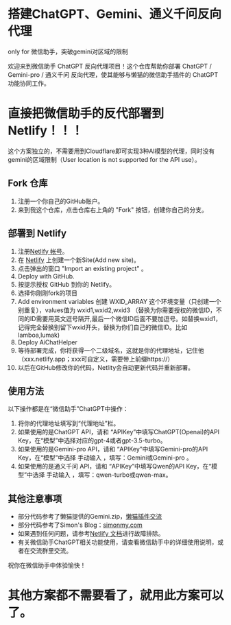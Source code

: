 # 搭建ChatGPT、Gemini、通义千问反向代理
only for 微信助手，突破gemini对区域的限制

欢迎来到微信助手 ChatGPT 反向代理项目！这个仓库帮助你部署 ChatGPT / Gemini-pro / 通义千问 反向代理，使其能够与懒猫的微信助手插件的 ChatGPT 功能协同工作。

# 直接把微信助手的反代部署到Netlify！！！
这个方案独立的，不需要用到Cloudflare即可实现3种AI模型的代理，同时没有gemini的区域限制（User location is not supported for the API use）。

## Fork 仓库

1. 注册一个你自己的GitHub账户。
2. 来到我这个仓库，点击仓库右上角的 "Fork" 按钮，创建你自己的分支。

## 部署到 Netlify

1. 注册[Netlify 帐号](https://www.netlify.com/)。
2. 在 [Netlify](https://app.netlify.com) 上创建一个新Site(Add new site)。
3. 点击弹出的窗口 "Import an existing project" 。
4. Deploy with GitHub.
5. 按提示授权 GitHub 到你的 Netlify。
6. 选择你刚刚fork的项目
7. Add environment variables 创建 WXID_ARRAY 这个环境变量（只创建一个别重复），values值为 wxid1,wxid2,wxid3 （替换为你需要授权的微信ID，不同的ID需要用英文逗号隔开,最后一个微信ID后面不要加逗号。如替换wxid1，记得完全替换别留下wxid开头，替换为你们自己的微信ID。比如 lamboa,lumak)
8. Deploy AiChatHelper
9. 等待部署完成，你将获得一个二级域名，这就是你的代理地址，记住他（xxx.netlify.app；xxx可自定义，需要带上前缀https&#58;&#47;&#47;）
10. 以后在GitHub修改你的代码，Netlity会自动更新代码并重新部署。

## 使用方法
以下操作都是在“微信助手”ChatGPT中操作：
1. 将你的代理地址填写到“代理地址”栏。
2. 如果使用的是ChatGPT API，请和 “APIKey”中填写ChatGPT(Openai)的API Key，在“模型”中选择对应的gpt-4或者gpt-3.5-turbo。
3. 如果使用的是Gemini-pro API，请和 “APIKey”中填写Gemini-pro的API Key，在“模型”中选择 手动输入 ，填写：Gemini或Gemini-pro 。
4. 如果使用的是通义千问 API，请和 “APIKey”中填写Qwen的API Key，在“模型”中选择 手动输入 ，填写：qwen-turbo或qwen-max。

## 其他注意事项
- 部分代码参考了懒猫提供的Gemini.zip，[懒猫插件交流](https://t.me/maogroup)
- 部分代码参考了Simon's Blog：[simonmy.com](https://simonmy.com/posts/使用netlify反向代理google-palm-api.html)
- 如果遇到任何问题，请参考[Netlify 文档](https://docs.netlify.com)进行故障排除。
- 有关微信助手ChatGPT相关功能使用，请查看微信助手中的详细使用说明，或者在交流群里交流。

祝你在微信助手中体验愉快！
# 其他方案都不需要看了，就用此方案可以了。
